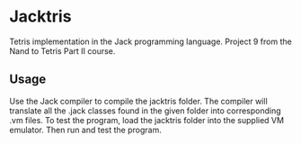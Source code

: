 # Jacktris

Tetris implementation in the Jack programming language. Project 9 from the Nand
to Tetris Part II course.

## Usage

Use the Jack compiler to compile the jacktris folder. The compiler will
translate all the .jack classes found in the given folder into corresponding .vm
files. To test the program, load the jacktris folder into the supplied VM
emulator. Then run and test the program.
